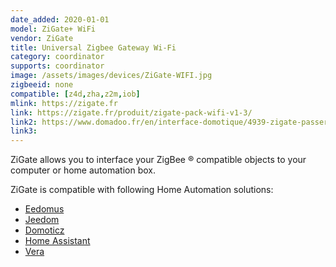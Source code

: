 ```yaml
---
date_added: 2020-01-01
model: ZiGate+ WiFi
vendor: ZiGate
title: Universal Zigbee Gateway Wi-Fi
category: coordinator
supports: coordinator
image: /assets/images/devices/ZiGate-WIFI.jpg
zigbeeid: none
compatible: [z4d,zha,z2m,iob]
mlink: https://zigate.fr
link: https://zigate.fr/produit/zigate-pack-wifi-v1-3/
link2: https://www.domadoo.fr/en/interface-domotique/4939-zigate-passerelle-universelle-zigbee-zigate-wi-fi-3770014375025.html
link3: 
---
```

ZiGate allows you to interface your ZigBee ® compatible objects to your computer or home automation box.

ZiGate is compatible with following Home Automation solutions:
* [Eedomus](https://doc.eedomus.com/view/Eedomus_et_Zigate)
* [Jeedom](https://github.com/doudz/zigate)
* [Domoticz](https://www.domoticz.com/wiki/Zigate)
* [Home Assistant](https://community.home-assistant.io/search?q=zigate)
* [Vera](https://github.com/vosmont/Vera-Plugin-ZiGateGateway)
